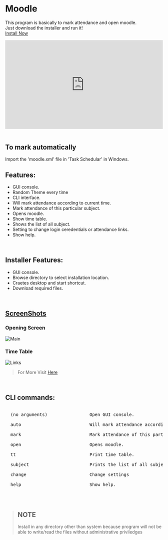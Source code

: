 # Moodle

This program is basically to mark attendance and open moodle.<br>
Just download the installer and run it! <br>
[Install Now](https://github.com/Mysterious-Owl/moodle/releases/) 
<br>

<div style="max-width:600px;">
<div style="position: relative;width: 100%;height: 0;padding-bottom: 56.25%;">
<iframe style="position: absolute;top: 0;left: 0;width: 100%;height: 100%;" src="https://www.youtube.com/embed/vzU-uWL1MRs" frameborder="0" allow="accelerometer; autoplay; clipboard-write; encrypted-media; gyroscope; picture-in-picture" allowfullscreen></iframe>
</div></div><br>


## To mark automatically
Import the 'moodle.xml' file in 'Task Schedular' in Windows.
<br>

## Features:
  - GUI console.
  - Random Theme every time
  - CLI interface.
  - Will mark attendance according to current time.
  - Mark attendance of this particular subject.
  - Opens moodle.
  - Show time table.
  - Shows the list of all subject.
  - Setting to change login ceredentials or attendance links.
  - Show help.
<br>

## Installer Features:
<ul>
  <li>GUI console. </li>
  <li>Browse directory to select installation location. </li>
  <li>Craetes desktop and start shortcut. </li>
  <li>Download required files. </li>
</ul>
<br>

## [ScreenShots](https://mysterious-owl.github.io/moodle/screenshots/)
### Opening Screen    
![Main](https://mysterious-owl.github.io/moodle/screenshots/Main.png)
<br>
### Time Table
![Links](https://mysterious-owl.github.io/moodle/screenshots/Time%20Table.png)
<br>
> For More Visit [Here](https://mysterious-owl.github.io/moodle/screenshots/)
<br>

## CLI commands:   
<pre>  
  (no arguments)                Open GUI console. <br>
  auto                          Will mark attendance according to current time. <br>
  mark                          Mark attendance of this particular subject. <br>
  open                          Opens moodle. <br>
  tt                            Print time table. <br>
  subject                       Prints the list of all subject. <br>
  change                        Change settings <br>
  help                          Show help. <br>
</pre>

<br>

> ## NOTE
> Install in any directory other than system because program will not be able to write/read the files without administrative priviledges
 <br>
